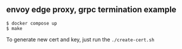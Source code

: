 ## envoy edge proxy, grpc termination example

```
$ docker compose up
$ make
```

To generate new cert and key, just run the `./create-cert.sh`